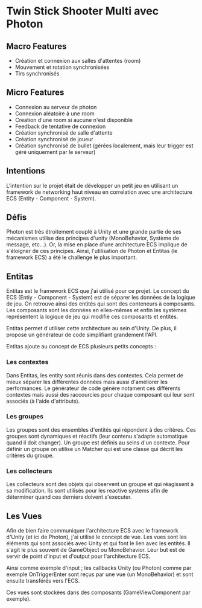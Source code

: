 # Twin Stick Shooter Multi avec Photon

## Macro Features
- Création et connexion aux salles d'attentes (room)
- Mouvement et rotation synchronisées
- Tirs synchronisés

## Micro Features
- Connexion au serveur de photon
- Connexion aléatoire à une room
- Creation d'une room si aucune n'est disponible
- Feedback de tentative de connexion
- Création synchronisé de salle d'attente
- Création synchronisé de joueur
- Création synchronisé de bullet (gérées localement, mais leur trigger est géré uniquement par le serveur)

## Intentions
L'intention sur le projet était de développer un petit jeu en utilisant un framework de networking haut niveau en correlation avec une architecture ECS (Entity - Component - System).

## Défis
Photon est très étroitement couplé à Unity et une grande partie de ses mécanismes utilise des principes d'unity (MonoBehavior, Système de message, etc...). Or, la mise en place d'une architecture ECS implique de s'éloigner de ces principes. Ainsi, l'utilisation de Photon et Entitas (le framework ECS) a été le challenge le plus important.

## Entitas
Entitas est le framework ECS que j'ai utilisé pour ce projet. Le concept du ECS (Entiy - Component - System) est de séparer les données de la logique de jeu. On retrouve ainsi des entités qui sont des conteneurs à composants. Les composants sont les données en elles-mêmes et enfin les systèmes représentent la logique de jeu qui modifie ces composants et entités.

Entitas permet d'utiliser cette architecture au sein d'Unity. De plus, il propose un générateur de code simplifiant grandement l'API.

Entitas ajoute au concept de ECS plusieurs petits concepts : 

### Les contextes
Dans Entitas, les entity sont réunis dans des contextes. Cela permet de mieux séparer les différentes données mais aussi d'améliorer les performances. Le générateur de code génère notament ces différents contextes mais aussi des raccourcies pour chaque composant qui leur sont associés (à l'aide d'attributs).

### Les groupes
Les groupes sont des ensembles d'entités qui répondent à des critères. Ces groupes sont dynamiques et réactifs (leur contenu s'adapte automatique quand il doit changer). Un groupe est définis au seins d'un contexte. Pour définir un groupe on utilise un Matcher qui est une classe qui décrit les critères du groupe.

### Les collecteurs
Les collecteurs sont des objets qui observent un groupe et qui réagissent à sa modification. Ils sont utilisés pour les reactive systems afin de déterminer quand ces derniers doivent s'executer.

## Les Vues
Afin de bien faire communiquer l'architecture ECS avec le framework d'Unity (et ici de Photon), j'ai utilisé le concept de vue. Les vues sont les éléments qui sont associés avec Unity et qui font le lien avec les entités. Il s'agit le plus souvent de GameObject ou MonoBehavior. Leur but est de servir de point d'input et d'output pour l'architecture ECS. 

Ainsi comme exemple d'input ; les callbacks Unity (ou Photon) comme par exemple OnTriggerEnter sont reçus par une vue (un MonoBehavior) et sont ensuite transférés vers l'ECS.

Ces vues sont stockées dans des composants (GameViewComponent par exemple).

